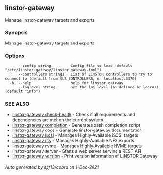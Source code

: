 ## linstor-gateway

Manage linstor-gateway targets and exports

### Synopsis

Manage linstor-gateway targets and exports

### Options

```
      --config string         Config file to load (default "/etc/linstor-gateway/linstor-gateway.toml")
      --controllers strings   List of LINSTOR controllers to try to connect to (default from $LS_CONTROLLERS, or localhost:3370)
  -h, --help                  help for linstor-gateway
      --loglevel string       Set the log level (as defined by logrus) (default "info")
```

### SEE ALSO

* [linstor-gateway check-health](linstor-gateway_check-health.md)	 - Check if all requirements and dependencies are met on the current system
* [linstor-gateway completion](linstor-gateway_completion.md)	 - Generates bash completion script
* [linstor-gateway docs](linstor-gateway_docs.md)	 - Generate linstor-gateway documentation
* [linstor-gateway iscsi](linstor-gateway_iscsi.md)	 - Manages Highly-Available iSCSI targets
* [linstor-gateway nfs](linstor-gateway_nfs.md)	 - Manages Highly-Available NFS exports
* [linstor-gateway nvme](linstor-gateway_nvme.md)	 - Manages Highly-Available NVME targets
* [linstor-gateway server](linstor-gateway_server.md)	 - Starts a web server serving a REST API
* [linstor-gateway version](linstor-gateway_version.md)	 - Print version information of LINSTOR Gateway

###### Auto generated by spf13/cobra on 1-Dec-2021
